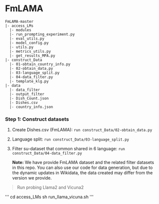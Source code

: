 # FmLAMA

```
FmLAMA-master
|- access_LMs
  |- modules
  |- run_prompting_experiment.py
  |- eval_utils.py
  |- model_config.py
  |- utils.py
  |- metrics_utils.py
  |- get_results_MPA.py
|- construct_Data
  |- 01-obtain_country_info.py
  |- 02-obtain_data.py
  |- 03-language_split.py
  |- 04-data_filter.py
  |- template_klg.py
|- data
  |- data_filter
  |- output_filter
  |- Dish_Count.json
  |- Dishes.csv
  |- country_info.json
```

### Step 1: Construct datasets
1. Create Dishes.csv (FmLAMA): `run construct_Data/02-obtain_data.py`    
2. Language split:  `run construct_Data/03-language_split.py`
3. Filter su-dataset that common shared in 6 language: `run construct_Data/04-data_filter.py`

   **Note:** We have provide FmLAMA dataset and the related filter datasets in this repo. You can also use our code for data generation, but due to the dynamic updates in Wikidata, the data created may differ from the version we provide.


> Run probing Llama2 and Vicuna2

'''
cd access_LMs
sh run_llama_vicuna.sh
'''

